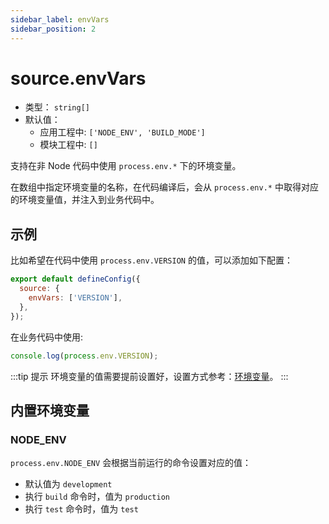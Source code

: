 ```yaml
---
sidebar_label: envVars
sidebar_position: 2
---
```


# source.envVars



- 类型： `string[]`
- 默认值：
  - 应用工程中: `['NODE_ENV', 'BUILD_MODE']`
  - 模块工程中: `[]`

支持在非 Node 代码中使用 `process.env.*` 下的环境变量。

在数组中指定环境变量的名称，在代码编译后，会从 `process.env.*` 中取得对应的环境变量值，并注入到业务代码中。

## 示例

比如希望在代码中使用 `process.env.VERSION` 的值，可以添加如下配置：

```js title="modern.config.js"
export default defineConfig({
  source: {
    envVars: ['VERSION'],
  },
});
```

在业务代码中使用:

```js
console.log(process.env.VERSION);
```

:::tip 提示
环境变量的值需要提前设置好，设置方式参考：[环境变量](/docs/apis/module/runtime/env)。
:::

## 内置环境变量

### NODE_ENV

`process.env.NODE_ENV` 会根据当前运行的命令设置对应的值：

- 默认值为 `development`
- 执行 `build` 命令时，值为 `production`
- 执行 `test` 命令时，值为 `test`
